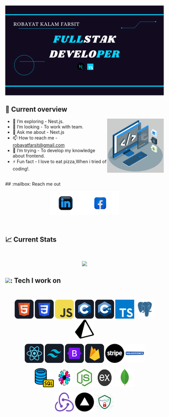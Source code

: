 [![Robayat's Portfolio](https://github.com/Farsit-007/Farsit-007/blob/main/banner3.png?raw=true)](https://robayat-kalam-farsit.vercel.app/)




## :eyes: Current overview

<img align="right" alt="GIF" src="https://github.com/Farsit-007/Farsit-007/blob/main/assets/techstack.gif" width="180px"/>

- 🌱 I’m exploring - Nest.js. 
-  👯 I’m looking - To work with team.
- 💬 Ask me about - Next.js 
- 📫 How to reach me - robayatfarsit@gmail.com
- 🤔 I’m trying - To develop my knowledge about frontend. 
- ⚡ Fun fact - I love to eat pizza,When i tried of coding!.

<br />
## :mailbox: Reach me out

<br />

[<p align="center"><img height="75" src="https://github.com/farsit-007/farsit-007/blob/main/assets/linkedin.png">](www.linkedin.com/in/robayatkalamfarsit)[<img height="75" src="https://github.com/farsit-007/farsit-007/blob/main/assets/facebook.png">](https://www.facebook.com/robayatkalamfarsit)

<br />

## :chart_with_upwards_trend: Current Stats
<br />
<p align="center">
  <img width="90%" src="https://github-readme-streak-stats.herokuapp.com?user=Farsit-007&theme=react&include_all_commits=true&hide_border=true&background=0D1117&stroke=0D1117&fire=1769AA&sideLabels=00F0FF&currStreakNum=1769AA&ring=1769AA&currStreakLabel=1769AA&sideNums=00F0FF" />

  
</p>


## <img src="https://github.com/TheDudeThatCode/TheDudeThatCode/blob/master/Assets/Developer.gif" width="45" />: Tech I work on 
<br>
<p align="center">
  <img src="https://github.com/Farsit-007/Farsit-007/blob/main/assets/HTML.png" width="60px" height="60px"/>
  <img src="https://github.com/Farsit-007/Farsit-007/blob/main/assets/css.png" width="60px" height="60px"/>
  <img src="https://github.com/Farsit-007/Farsit-007/blob/main/assets/JavaScript.png" width="60px" height="60px"/>
  <img src="https://github.com/Farsit-007/Farsit-007/blob/main/assets/c.png" width="60px" height="60px"/>
  <img src="https://github.com/Farsit-007/Farsit-007/blob/main/assets/cpp.png" width="60px" height="60px"/>
  
  <img src="https://github.com/Farsit-007/Farsit-007/blob/main/assets/typescript.png" width="60px" height="60px"/>
  <img src="https://github.com/Farsit-007/Farsit-007/blob/main/assets/postgres.png" width="60px" height="60px"/>
  <img src="https://github.com/Farsit-007/Farsit-007/blob/main/assets/prisma.png" width="60px" height="60px"/>
</p>

<p align="center">
  <img src="https://github.com/Farsit-007/Farsit-007/blob/main/assets/react.png" width="60px" height="60px"/>
  <img src="https://github.com/Farsit-007/Farsit-007/blob/main/assets/tailwind.png" width="60px" height="60px"/>
  <img src="https://github.com/Farsit-007/Farsit-007/blob/main/assets/Bootsrap.png" width="60px" height="60px"/>
  <img src="https://github.com/Farsit-007/Farsit-007/blob/main/assets/firebase.png" width="60px" height="60px"/>
   <img src="https://github.com/Farsit-007/Farsit-007/blob/main/assets/stripe.png" width="60px" height="60px"/>
  <img src="https://github.com/Farsit-007/Farsit-007/blob/main/assets/ssl.png" width="60px" height="60px"/>
 
</p>

<p align="center">
   <img src="https://github.com/Farsit-007/Farsit-007/blob/main/assets/sql.png" width="60px" height="60px"/>
  <img src="https://github.com/Farsit-007/Farsit-007/blob/main/assets/jwt.png" width="60px" height="60px"/>
  <img src="https://github.com/Farsit-007/Farsit-007/blob/main/assets/node2.png" width="60px" height="60px"/>
  <img src="https://github.com/Farsit-007/Farsit-007/blob/main/assets/express2.png" width="60px" height="60px"/>
  <img src="https://github.com/Farsit-007/Farsit-007/blob/main/assets/mongodb2.png" width="60px" height="60px"/>
</p>
<p align="center">
   <img src="https://github.com/Farsit-007/Farsit-007/blob/main/assets/redux.png" width="60px" height="60px"/>
  <img src="https://github.com/Farsit-007/Farsit-007/blob/main/assets/vercel.webp" width="60px" height="60px"/>
   <img src="https://github.com/Farsit-007/Farsit-007/blob/main/assets/shurjopay.png" width="60px" height="60px"/>
</p>
<br/>
